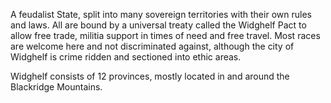 
A feudalist State, split into many sovereign territories with their own rules and laws. All are bound by a universal treaty called the Widghelf Pact to allow free trade, militia support in times of need and free travel. Most races are welcome here and not discriminated against, although the city of Widghelf is crime ridden and sectioned into ethic areas. 

Widghelf consists of 12 provinces, mostly located in and around the Blackridge Mountains.